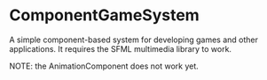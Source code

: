 # ComponentGameSystem
A simple component-based system for developing games and other applications. It requires the SFML multimedia library to work.

NOTE: the AnimationComponent does not work yet.
